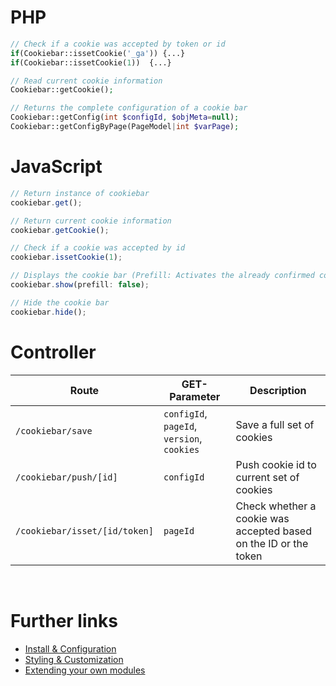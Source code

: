 # PHP
```php
// Check if a cookie was accepted by token or id
if(Cookiebar::issetCookie('_ga')) {...}
if(Cookiebar::issetCookie(1))  {...}

// Read current cookie information
Cookiebar::getCookie();

// Returns the complete configuration of a cookie bar
Cookiebar::getConfig(int $configId, $objMeta=null);
Cookiebar::getConfigByPage(PageModel|int $varPage);
```

# JavaScript
```javascript
// Return instance of cookiebar
cookiebar.get();

// Return current cookie information
cookiebar.getCookie();

// Check if a cookie was accepted by id
cookiebar.issetCookie(1);

// Displays the cookie bar (Prefill: Activates the already confirmed cookies)
cookiebar.show(prefill: false);

// Hide the cookie bar
cookiebar.hide();
```

# Controller
Route | GET-Parameter | Description
---------- | ----------- | -----------
`/cookiebar/save` | `configId`, `pageId`, `version`, `cookies` | Save a full set of cookies
`/cookiebar/push/[id]` | `configId` | Push cookie id to current set of cookies
`/cookiebar/isset/[id/token]` | `pageId` | Check whether a cookie was accepted based on the ID or the token

<br/>

# Further links
- [Install & Configuration](CONFIGURATION.md)
- [Styling & Customization](CUSTOMIZATION.md)
- [Extending your own modules](EXTENDING.md)

